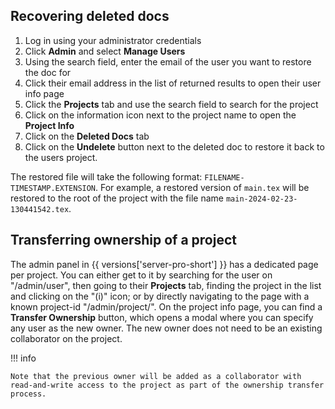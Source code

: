 ## Recovering deleted docs ##

1. Log in using your administrator credentials
2. Click **Admin** and select **Manage Users**
3. Using the search field, enter the email of the user you want to restore the doc for
4. Click their email address in the list of returned results to open their user info page
5. Click the **Projects** tab and use the search field to search for the project
6. Click on the information icon next to the project name to open the **Project Info**
7. Click on the **Deleted Docs** tab
8. Click on the **Undelete** button next to the deleted doc to restore it back to the users project. 

The restored file will take the following format: `FILENAME-TIMESTAMP.EXTENSION`. For example, a restored version of `main.tex` will be restored to the root of the project with the file name `main-2024-02-23-130441542.tex`.

## Transferring ownership of a project ##

The admin panel in {{ versions['server-pro-short'] }} has a dedicated page per project. You can either get to it by searching for the user on "/admin/user", then going to their **Projects** tab, finding the project in the list and clicking on the "(i)" icon; or by directly navigating to the page with a known project-id "/admin/project/<the project id>". On the project info page, you can find a **Transfer Ownership** button, which opens a modal where you can specify any user as the new owner. The new owner does not need to be an existing collaborator on the project.

!!! info

    Note that the previous owner will be added as a collaborator with read-and-write access to the project as part of the ownership transfer process.
